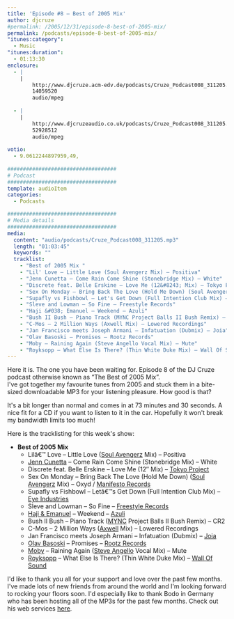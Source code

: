 ```yaml
---
title: 'Episode #8 – Best of 2005 Mix'
author: djcruze
#permalink: /2005/12/31/episode-8-best-of-2005-mix/
permalink: /podcasts/episode-8-best-of-2005-mix/
"itunes:category":
  - Music
"itunes:duration":
  - 01:13:30
enclosure:
  - |
    |
        http://www.djcruze.acm-edv.de/podcasts/Cruze_Podcast008_311205.mp3
        14059520
        audio/mpeg
        
  - |
    |
        http://www.djcruzeaudio.co.uk/podcasts/Cruze_Podcast008_311205.mp3
        52928512
        audio/mpeg
        
votio:
  - 9.0612244897959,49,
  
###################################
# Podcast
###################################
template: audioItem
categories:
  - Podcasts

###################################
# Media details
###################################
media:
  content: "audio/podcasts/Cruze_Podcast008_311205.mp3"
  length: "01:03:45"
  keywords: ""
  tracklist:
    - "Best of 2005 Mix "
    - "Lil' Love – Little Love (Soul Avengerz Mix) – Positiva"
    - "Jenn Cunetta – Come Rain Come Shine (Stonebridge Mix) – White"
    - "Discrete feat. Belle Erskine – Love Me (12&#8243; Mix) – Tokyo Project"
    - "Sex On Monday – Bring Back The Love (Hold Me Down) (Soul Avengerz Mix) – Oxyd / Manifesto Records]"
    - "Supafly vs Fishbowl – Let's Get Down (Full Intention Club Mix) – Eye Industries"
    - "Sleve and Lowman – So Fine – Freestyle Records"
    - "Haji &#038; Emanuel – Weekend – Azuli"
    - "Bush II Bush – Piano Track (MYNC Project Balls II Bush Remix) – CR2"
    - "C-Mos – 2 Million Ways (Axwell Mix) – Lowered Recordings"
    - "Jan Francisco meets Joseph Armani – Infatuation (Dubmix) – Joia"
    - "Olav Basoski – Promises – Rootz Records"
    - "Moby – Raining Again (Steve Angello Vocal Mix) – Mute"
    - "Royksopp – What Else Is There? (Thin White Duke Mix) – Wall Of Sound"
---
```

Here it is. The one you have been waiting for. Episode 8 of the DJ Cruze podcast otherwise known as &#8220;The Best of 2005 Mix&#8221;.  
I've got together my favourite tunes from 2005 and stuck them in a bite-sized downloadable MP3 for your listening pleasure. How good is that?

It's a bit longer than normal and comes in at 73 minutes and 30 seconds. A nice fit for a CD if you want to listen to it in the car. Hopefully it won't break my bandwidth limits too much!

Here is the tracklisting for this week's show:

  * **Best of 2005 Mix** 
      * Lilâ€™ Love – Little Love ([Soul Avengerz][3] Mix) – Positiva
      * [Jenn Cunetta][4] – Come Rain Come Shine (Stonebridge Mix) – White
      * Discrete feat. Belle Erskine – Love Me (12&#8243; Mix) – [Tokyo Project][5]
      * Sex On Monday – Bring Back The Love (Hold Me Down) ([Soul Avengerz][3] Mix) – Oxyd / [Manifesto Records][6]
      * Supafly vs Fishbowl – Letâ€™s Get Down (Full Intention Club Mix) – [Eye Industries][7]
      * Sleve and Lowman – So Fine – [Freestyle Records][8]
      * [Haji &#038; Emanuel][9] – Weekend – [Azuli][10]
      * Bush II Bush – Piano Track ([MYNC][11] Project Balls II Bush Remix) – CR2
      * C-Mos – 2 Million Ways ([Axwell][12] Mix) – Lowered Recordings
      * Jan Francisco meets Joseph Armani – Infatuation (Dubmix) – [Joia][13]
      * [Olav Basoski][14] – Promises – [Rootz Records][15]
      * [Moby][16] – Raining Again ([Steve Angello][17] Vocal Mix) – Mute
      * [Royksopp][18] – What Else Is There? (Thin White Duke Mix) – [Wall Of Sound][19]

I'd like to thank you all for your support and love over the past few months. I've made lots of new friends from around the world and I'm looking forward to rocking your floors soon. I'd especially like to thank Bodo in Germany who has been hosting all of the MP3s for the past few months. Check out his web services [here][20].

 [1]: http://www.djcruzeaudio.co.uk/podcasts/Cruze_Podcast008_311205.mp3
 [2]: http://www.djcruze.co.uk/cms/podcasts/feed/rss2
 [3]: http://www.soulavengerz.com/
 [4]: http://www.JennCunetta.com/
 [5]: http://www.tokyoproject.com/
 [6]: http://www.manifesto-records.com/
 [7]: http://www.eyeindustries.com/
 [8]: http://www.freestylerecords.co.uk/
 [9]: http://www.biglovemusic.co.uk/
 [10]: http://azuli.com/
 [11]: http://www.myncproject.com/
 [12]: http://www.axwell.co.uk/
 [13]: http://www.joiarecords.com/
 [14]: http://www.olavbasoski.nl/
 [15]: http://www.rootzrecords.nl/
 [16]: http://www.moby.com/
 [17]: http://www.sizerecords.com/
 [18]: http://www.royksopp.com
 [19]: http://www.wallofsound.net
 [20]: http://www.acm-edv.de/